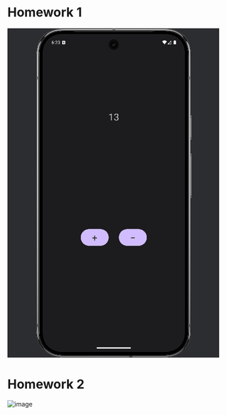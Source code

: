 # Homework 1

![Homework 1](GIFs/Homework1.gif)

# Homework 2
![image](https://github.com/user-attachments/assets/3049eaf9-5943-4a82-9f02-bc8e5ba4dbc7)

